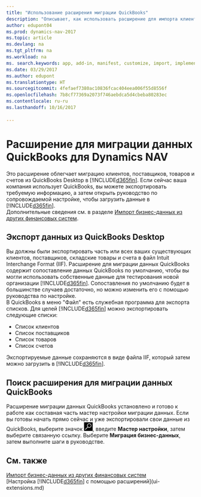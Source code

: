 ```yaml
---
title: "Использование расширения миграции QuickBooks"
description: "Описывает, как использовать расширение для импорта клиентов, поставщиков, товаров и счетов из QuickBooks Desktop в Dynamics NAV."
author: edupont04
ms.prod: dynamics-nav-2017
ms.topic: article
ms.devlang: na
ms.tgt_pltfrm: na
ms.workload: na
ms. search.keywords: app, add-in, manifest, customize, import, implement
ms.date: 03/29/2017
ms.author: edupont
ms.translationtype: HT
ms.sourcegitcommit: 4fefaef7380ac10836fcac404eea006f55d8556f
ms.openlocfilehash: 7b8cf77369a2073f746aebdca5d4cbeba80283ec
ms.contentlocale: ru-ru
ms.lasthandoff: 10/16/2017

---
```

# <a name="the-quickbooks-data-migration-extension-for-dynamics-nav"></a>Расширение для миграции данных QuickBooks для Dynamics NAV
Это расширение облегчает миграцию клиентов, поставщиков, товаров и счетов из QuickBooks Desktop в [!INCLUDE[d365fin](includes/d365fin_md.md)]. Если сейчас ваша компания использует QuickBooks, вы можете экспортировать требуемую информацию, а затем открыть руководство по сопровождаемой настройке, чтобы загрузить данные в [!INCLUDE[d365fin](includes/d365fin_md.md)].  
Дополнительные сведения см. в разделе [Импорт бизнес-данных из других финансовых систем](upload-data.md).

## <a name="exporting-data-from-quickbooks-desktop"></a>Экспорт данных из QuickBooks Desktop
Вы должны были экспортировать часть или всех ваших существующих клиентов, поставщиков, складские товары и счета в файл Intuit Interchange Format (IIF). Расширение для миграции данных QuickBooks содержит сопоставление данных QuickBooks по умолчанию, чтобы вы могли использовать собственные данные для тестирования новой организации [!INCLUDE[d365fin](includes/d365fin_md.md)]. Сопоставления по умолчанию будет в большинстве случаев достаточно, но можно изменить его с помощью руководства по настройке.  
В QuickBooks в меню "Файл" есть служебная программа для экспорта списков. Для целей [!INCLUDE[d365fin](includes/d365fin_md.md)] можно экспортировать следующие списки:

* Список клиентов  
* Список поставщиков  
* Список товаров  
* Список счетов  

Экспортируемые данные сохраняются в виде файла IIF, который затем можно загрузить в [!INCLUDE[d365fin](includes/d365fin_md.md)].

## <a name="finding-the-quickbooks-data-migration-extension"></a>Поиск расширения для миграции данных QuickBooks
Расширение миграции данных QuickBooks установлено и готово к работе как составная часть мастер настройки миграции данных. Если вы готовы начать прямо сейчас и уже экспортировали свои данные из QuickBooks, выберите значок ![Поиск страницы или отчета](media/ui-search/search_small.png "Значок поиска страницы или отчета"), введите **Мастер настройки**, затем выберите связанную ссылку. Выберите **Миграция бизнес-данных**, затем выполните шаги в руководстве.  

## <a name="see-also"></a>См. также
[Импорт бизнес-данных из других финансовых систем](upload-data.md)  
[Настройка [!INCLUDE[d365fin](includes/d365fin_md.md)] с помощью расширений](ui-extensions.md)  

